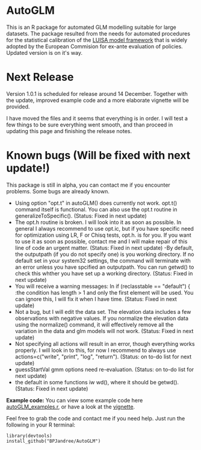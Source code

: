 # AutoGLM
This is an R package for automated GLM modelling suitable for large datasets. The package resulted from the needs for automated procedures for the statistical calibration of the [LUISA model framework](https://ec.europa.eu/jrc/en/luisa) that is widely adopted by the European Commision for ex-ante evaluation of policies. Updated version is on it's way.

# Next Release
Version 1.0.1 is scheduled for release around 14 December. Together with the update, improved example code and a more elaborate vignette will be provided. 

I have moved the files and it seems that everything is in order. I will test a few things to be sure everything went smooth, and than proceed in updating this page and finishing the release notes.

# Known bugs (Will be fixed with next update!)
This package is still in alpha, you can contact me if you encounter problems. Some bugs are already known.

- Using option "opt.t" in autoGLM() does currently not work. opt.t() command itself is functional. You can also use the opt.t routine in generalizeToSpecific(). (Status: Fixed in next update)
- The opt.h routine is broken. I will look into it as soon as possible. In general I always recommend to use opt.ic, but if you have specific need for optimization using LR, F or Chisq tests, opt.h. is for you. If you want to use it as soon as possible, contact me and I will make repair of this line of code an urgent matter. (Status: Fixed in next update)
-By default, the outputpath (if you do not specify one) is you working directory. If no default set in your system32 settings, the command will terminate with an error unless you have spcified an outputpath. You can run getwd() to check this whther you have set up a working directory. (Status: Fixed in next update)
- You will receive a warning messages: In if (reclasstable == "default") { :the condition has length > 1 and only the first element will be used. You can ignore this, I will fix it when I have time. (Status: Fixed in next update)
- Not a bug, but I will edit the data set. The elevation data includes a few observations with negative values. If you normalize the elevation data using the normalize() command, it will effectively remove all the variation in the data and glm models will not work. (Status: Fixed in next update) 
- Not specifying all actions will result in an error, though everything works properly. I will look in to this, for now I recommend to always use actions=c("write", "print", "log", "return"). (Status: on to-do list for next update)
- guessStartVal gmm options need re-evaluation. (Status: on to-do list for next update)
- the default in some functions iw wd(), where it should be getwd(). (Status: Fixed in next update)

**Example code:** You can view some example code here [autoGLM_examples.r][examples], or have a look at the [vignette][vignette].

[examples]:https://github.com/BPJandree/AutoGLM/blob/master/autoGLM_examples.r
[vignette]:https://github.com/BPJandree/AutoGLM/blob/master/autoGLM.pdf

Feel free to grab the code and contact me if you need help. Just run the following in your R terminal:

	library(devtools)
	install_github("BPJandree/AutoGLM")


